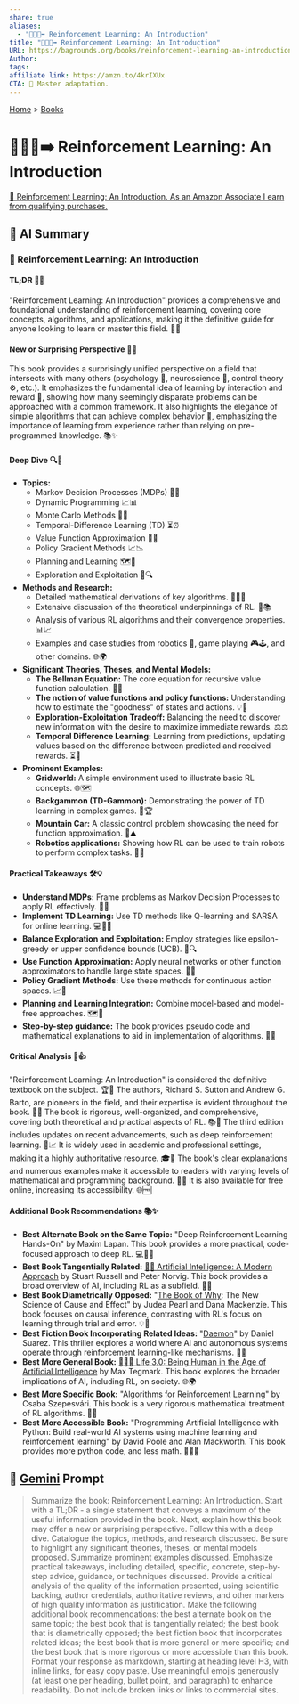 ```yaml
---
share: true
aliases:
  - "🤖➕🧠➡️ Reinforcement Learning: An Introduction"
title: "🤖➕🧠➡️ Reinforcement Learning: An Introduction"
URL: https://bagrounds.org/books/reinforcement-learning-an-introduction
Author: 
tags: 
affiliate link: https://amzn.to/4krIXUx
CTA: 🤖 Master adaptation.
---
```

[Home](../index.md) > [Books](./index.md)  
# 🤖➕🧠➡️ Reinforcement Learning: An Introduction  
[🛒 Reinforcement Learning: An Introduction. As an Amazon Associate I earn from qualifying purchases.](https://amzn.to/4krIXUx)  
  
## 🤖 AI Summary  
### 📖 Reinforcement Learning: An Introduction  
  
#### TL;DR 🚀✨  
  
"Reinforcement Learning: An Introduction" provides a comprehensive and foundational understanding of reinforcement learning, covering core concepts, algorithms, and applications, making it the definitive guide for anyone looking to learn or master this field. 🌟🧠  
  
#### New or Surprising Perspective 🤯💡  
  
This book provides a surprisingly unified perspective on a field that intersects with many others (psychology 🧠, neuroscience 🧬, control theory ⚙️, etc.). It emphasizes the fundamental idea of learning by interaction and reward 🎁, showing how many seemingly disparate problems can be approached with a common framework. It also highlights the elegance of simple algorithms that can achieve complex behavior 🤖, emphasizing the importance of learning from experience rather than relying on pre-programmed knowledge. 📚✨  
  
#### Deep Dive 🔍🔬  
  
* **Topics:**  
    * Markov Decision Processes (MDPs) 🎲🧩  
    * Dynamic Programming 📈📊  
    * Monte Carlo Methods 🎰🎲  
    * Temporal-Difference Learning (TD) ⏳⏰  
    * Value Function Approximation 📐📏  
    * Policy Gradient Methods 📈📉  
    * Planning and Learning 🗺️🧭  
    * Exploration and Exploitation 🧭🔍  
* **Methods and Research:**  
    * Detailed mathematical derivations of key algorithms. 🧮➕➖  
    * Extensive discussion of the theoretical underpinnings of RL. 🧠📚  
    * Analysis of various RL algorithms and their convergence properties. 📊📈  
    * Examples and case studies from robotics 🤖, game playing 🎮🕹️, and other domains. 🌐🌍  
* **Significant Theories, Theses, and Mental Models:**  
    * **The Bellman Equation:** The core equation for recursive value function calculation. 🔔📢  
    * **The notion of value functions and policy functions:** Understanding how to estimate the "goodness" of states and actions. 💡🌟  
    * **Exploration-Exploitation Tradeoff:** Balancing the need to discover new information with the desire to maximize immediate rewards. ⚖️⚖️  
    * **Temporal Difference Learning:** Learning from predictions, updating values based on the difference between predicted and received rewards. ⏳🔄  
* **Prominent Examples:**  
    * **Gridworld:** A simple environment used to illustrate basic RL concepts. 🌐🗺️  
    * **Backgammon (TD-Gammon):** Demonstrating the power of TD learning in complex games. 🎲🏆  
    * **Mountain Car:** A classic control problem showcasing the need for function approximation. 🚗⛰️  
    * **Robotics applications:** Showing how RL can be used to train robots to perform complex tasks. 🤖🦾  
  
#### Practical Takeaways 🛠️💡  
  
* **Understand MDPs:** Frame problems as Markov Decision Processes to apply RL effectively. 🧩🧠  
* **Implement TD Learning:** Use TD methods like Q-learning and SARSA for online learning. 💻👨‍💻  
* **Balance Exploration and Exploitation:** Employ strategies like epsilon-greedy or upper confidence bounds (UCB). 🧭🔍  
* **Use Function Approximation:** Apply neural networks or other function approximators to handle large state spaces. 🧠🌐  
* **Policy Gradient Methods:** Use these methods for continuous action spaces. 📈🤖  
* **Planning and Learning Integration:** Combine model-based and model-free approaches. 🗺️🤝  
* **Step-by-step guidance:** The book provides pseudo code and mathematical explanations to aid in implementation of algorithms. 🧾📝  
  
#### Critical Analysis 🧐👍  
  
"Reinforcement Learning: An Introduction" is considered the definitive textbook on the subject. 🏆🥇 The authors, Richard S. Sutton and Andrew G. Barto, are pioneers in the field, and their expertise is evident throughout the book. 🧠🌟 The book is rigorous, well-organized, and comprehensive, covering both theoretical and practical aspects of RL. 📚🔬 The third edition includes updates on recent advancements, such as deep reinforcement learning. 🤖📈 It is widely used in academic and professional settings, making it a highly authoritative resource. 🎓💼 The book's clear explanations and numerous examples make it accessible to readers with varying levels of mathematical and programming background. 📖💡 It is also available for free online, increasing its accessibility. 🌐🆓  
  
#### Additional Book Recommendations 📚✨  
  
* **Best Alternate Book on the Same Topic:** "Deep Reinforcement Learning Hands-On" by Maxim Lapan. This book provides a more practical, code-focused approach to deep RL. 💻👨‍💻  
* **Best Book Tangentially Related:** [🤖🧠 Artificial Intelligence: A Modern Approach](./artificial-intelligence-a-modern-approach.md) by Stuart Russell and Peter Norvig. This book provides a broad overview of AI, including RL as a subfield. 🤖🧠  
* **Best Book Diametrically Opposed:** "[The Book of Why](./the-book-of-why.md): The New Science of Cause and Effect" by Judea Pearl and Dana Mackenzie. This book focuses on causal inference, contrasting with RL's focus on learning through trial and error. 💡🤔  
* **Best Fiction Book Incorporating Related Ideas:** "[Daemon](./daemon.md)" by Daniel Suarez. This thriller explores a world where AI and autonomous systems operate through reinforcement learning-like mechanisms. 👾🤖  
* **Best More General Book:** [🧬👥💾 Life 3.0: Being Human in the Age of Artificial Intelligence](./life-3-0.md) by Max Tegmark. This book explores the broader implications of AI, including RL, on society. 🌐🌍  
* **Best More Specific Book:** "Algorithms for Reinforcement Learning" by Csaba Szepesvári. This book is a very rigorous mathematical treatment of RL algorithms. 🧮➕  
* **Best More Accessible Book:** "Programming Artificial Intelligence with Python: Build real-world AI systems using machine learning and reinforcement learning" by David Poole and Alan Mackworth. This book provides more python code, and less math. 🐍👨‍💻  
  
## 💬 [Gemini](https://gemini.google.com) Prompt  
> Summarize the book: Reinforcement Learning: An Introduction. Start with a TL;DR - a single statement that conveys a maximum of the useful information provided in the book. Next, explain how this book may offer a new or surprising perspective. Follow this with a deep dive. Catalogue the topics, methods, and research discussed. Be sure to highlight any significant theories, theses, or mental models proposed. Summarize prominent examples discussed. Emphasize practical takeaways, including detailed, specific, concrete, step-by-step advice, guidance, or techniques discussed. Provide a critical analysis of the quality of the information presented, using scientific backing, author credentials, authoritative reviews, and other markers of high quality information as justification. Make the following additional book recommendations: the best alternate book on the same topic; the best book that is tangentially related; the best book that is diametrically opposed; the best fiction book that incorporates related ideas; the best book that is more general or more specific; and the best book that is more rigorous or more accessible than this book. Format your response as markdown, starting at heading level H3, with inline links, for easy copy paste. Use meaningful emojis generously (at least one per heading, bullet point, and paragraph) to enhance readability. Do not include broken links or links to commercial sites.